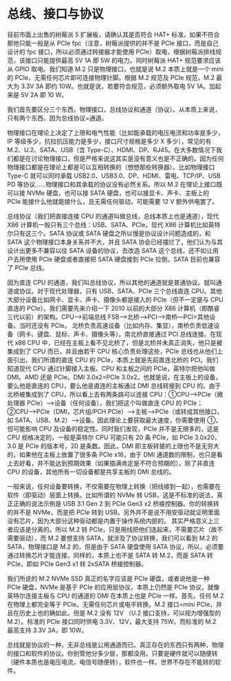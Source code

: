 # 总线、接口与协议

目前市面上出售的树莓派 5 扩展板，请确认其是否符合 HAT+ 标准。如果不符合那他只能一般是从 PCIe fpc（注意，树莓派提供的并不是 PCIe 接口，而是自己设计的 fpc 接口，所以必须通过转接器才能使用 PCIe）取电，根据树莓派排线规范，该接口只能提供最高 5V 1A 即 5W 的电力。同时树莓派 HAT+ 规范要求应该从 GPIO 取电。我们知道 M.2 只是物理接口，也就是说 M.2 本质上就是一个 mini 的 PCIe，无需任何芯片即可连接物理针脚。根据 M.2 规范及 PCIe 规范，M.2 最大为 3.3V 3A 即约 10W。也就是说，若要符合规范，必须额外取电 5V 1A。加起来是 5V 2A 即 10 W。

我们首先要区分三个东西，物理接口，总线协议和通道（协议）。从本质上来说，只有两个东西，因为总线协议=通道。

物理接口在理论上决定了上限和电气性能（比如能承载的电压电流和功率是多少，IP 等级多少，抗拉抗压能力是多少，接口尺寸规格是多少 X 多少），常见的有 M.2、U.2、SATA、USB（含 Type-C）、HDMI、DP、RJ45。在大多数情况下我们都是在讨论物理接口，但是严格来说这其实是没有意义也是不正确的。因为任何物理接口都是在理论上都是可以互相转换的（想想那些转换器）。比如物理接口 Type-C 就可以同时承载 USB2.0、USB3.0、DP、HDMI、雷电、TCP/IP、USB PD 等协议……物理接口和其承载的协议没有必然关系。所以 M.2 在理论上接口既可以接 NVMe 硬盘，也可以接 SATA 硬盘，也可以接显卡、声卡、主板上的 PCIe 能接什么他就能接什么，且无需任何驱动，可能需要 12 V 额外供电罢了。

总线协议（我们把直接连接 CPU 的通道叫做总线，总线本质上也是通道），现代 X86 计算机一般只有三个总线：USB、SATA、PCIe。现代 X86 计算机比如英特尔只有这三个。SATA 协议或 SATA 硬盘之所以慢是协议设计问题造成的，和 SATA 这个物理接口本身关系并不大，并且 SATA 协会已经摆烂了，他们认为与其设计出更多不兼容以往 SATA 设备的协议，去改造 SATA 这个总线，还不如让用户去用使用 PCIe 硬盘或者直接把 SATA 硬盘接到 PCIe 拉倒。SATA 目前也兼容了 PCIe 总线。

因为直连 CPU 的通道，我们叫总线协议，所以其他的通道就是普通协议。就叫通道或协议。对于现代处理器，只有 USB、SATA、PCIe 三个总线直连 CPU。其他大部分设备比如网卡、显卡、声卡、摄像头都是接入的 PCIe（但不一定是与 CPU 直连的 PCIe）。我们需要先来介绍一下 2010 以前的大部分 X86 计算机（即酷睿三代以前）的架构。CPU——>前端总线 FSB—>北桥—>PCI—>南桥—PCI>其他设备。当时还没有 PCIe。 北桥负责高速设备（比如内存、集显），南桥负责低速设备（网卡、键盘、鼠标、声卡、摄像头等）。南北桥直接通过 PCI 总线连接。在现代 x86 CPU 中，已经在主板上看不见北桥了，但是北桥并未真正消失，他只是被集成到了 CPU 而已，并且由若干 CPU 核心负责处理这些，PCIe 总线也从他们上面引出。我们所谓的直连 CPU 的 PCIe，本质上就是先前直连北桥的 PCI。我们知道现代 CPU 通过针脚接入主板、CPU 和主板之间的 PCIe，英特尔把他叫做 DMI。AMD 还是 PCIe。DMI 3.0x2=PCIe 3.0x2。也就是说，在主板上的设备，要么他是直连的 CPU，要么他是直连的主板通过 DMI 总线转接到 CPU 的。由于北桥被集成到了 CPU，所以看上去有两条路可以连接 CPU：①CPU—>PCIe（微处理器 PCIe）——>设备（任何设备），我们把这个叫做直连 CPU 的 PCIe；②CPU——>PCIe（DMI，芯片组/PCH PCIe）——>主板——>PCIe（或转成其他接口，如 SATA、USB、M.2）——>设备。因此理论上要获取最大速度，你需要使用 ①，但可能影响 CPU 及设备的稳定性。同时我们发现，PCIe 并不是无限多的，这是 CPU 规格决定的，一般是英特尔 CPU 可能只有 20 条 PCIe，如 PCIe 3.0x20，3.0 是 PCIe 的版本号，20 是条数。因此，DMI 即主板转接的上限也不是无穷大的，如果他在主板上放置了很多条 PCIe x16，由于 DMI 通道数的限制，也只是看上去好看，并不能达到预期效果（如果插满肯定是不符合预期的）。除了非直连 CPU 的设备，其他所有一切设备都是共享主板的 DMI 总线的。

一般来说，任何设备要转换，不仅需要在物理上转换（把线接到一起），也需要在软件（即驱动）层面上转换。比如所谓的 NVMe 转 USB，这是不标准的说法，真正正确的说法示例是 USB 3.1 Gen 2 到 PCIe Gen3 x2 桥接控制器。你的转换转的并不是 NVMe，而是把 PCIe 转到 USB。另外并不是说不用安驱动就证明里面没有芯片，因为大部分这种驱动都是内置于操作系统内部的。
其实严格意义上三者应该是分离的。所以 M.2 转 PCIe，只是用线把他们连起来，不需要芯片（故不需要驱动），而 M.2 要想支持 SATA，就涉及了协议转换，我们可以看到 M.2 的 SATA，物理接口是 M.2 的，但是由于 SATA 硬盘使用 SATA 协议，所以，必须要通过转换芯片才能连接，同样的，本质上也不是 SATA 转 M.2，而是 SATA 转 PCIe，即如 PCIe Gen3 x1 转 2xSATA 桥接控制器。

我们所说的 M.2 NVMe SSD 真正的名字应该是 PCIe 硬盘，或者说他是一种 PCIe 硬盘，NVMe 是基于 PCIe 的应用层协议，本质上仍然是 PCIe 协议，就像英特尔连接主板与 CPU 的通道的 DMI 在本质上也是 PCIe 一样。首先，任何 M.2 在物理上都完全等于 PCIe。无需任何芯片或电平转换。M.2 接口=mini PCIe，并且在历史上也的确如此。但是 M.2 没有 12V （U.2 接口支持，可以视为增强型的 M.2）。标准的 PCIe 接口同时供电 3.3V、12V，最大支持 75W。而标准的 M.2 最高支持 3.3V 3A，即 10W。

总线就是协议的一种，无非总线是公用通道而已。真正存在的东西只有两种，物理的接口和软件的协议。你别管他分多少层，那都没用。只要是硬件就可以随便转（硬件本质也是电压电流，电信号随便转），软件也一样。世界不存在不能转的软件。
